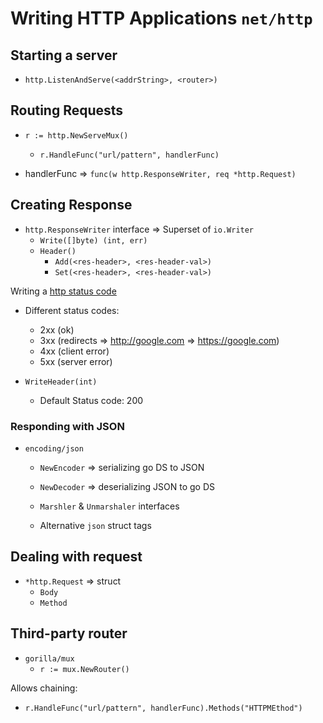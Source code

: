 # Writing HTTP Applications `net/http`

## Starting a server

- `http.ListenAndServe(<addrString>, <router>)`

## Routing Requests

- `r := http.NewServeMux()`
  - `r.HandleFunc("url/pattern", handlerFunc)`

- handlerFunc => `func(w http.ResponseWriter, req *http.Request)`

## Creating Response

- `http.ResponseWriter` interface => Superset of `io.Writer`
  - `Write([]byte) (int, err)`
  - `Header()`
    - `Add(<res-header>, <res-header-val>)`
    - `Set(<res-header>, <res-header-val>)`

Writing a [http status code](https://developer.mozilla.org/en-US/docs/Web/HTTP/Status)

- Different status codes:
  - 2xx (ok)
  - 3xx (redirects => http://google.com => https://google.com)
  - 4xx (client error)
  - 5xx (server error)

- `WriteHeader(int)`
  - Default Status code: 200

### Responding with JSON

- `encoding/json`
  - `NewEncoder` => serializing go DS to JSON
  - `NewDecoder` => deserializing JSON to go DS

  - `Marshler` & `Unmarshaler` interfaces
  - Alternative `json` struct tags

## Dealing with request

- `*http.Request` => struct
  - `Body`
  - `Method`

## Third-party router

- `gorilla/mux`
  - `r := mux.NewRouter()`

Allows chaining:

- `r.HandleFunc("url/pattern", handlerFunc).Methods("HTTPMEthod")`
